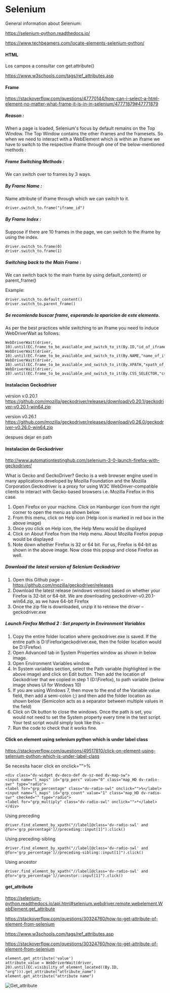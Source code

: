 # Selenium
General information about Selenium:

https://selenium-python.readthedocs.io/

https://www.techbeamers.com/locate-elements-selenium-python/



#### HTML

Los campos a consultar con get.attribute()

https://www.w3schools.com/tags/ref_attributes.asp



#### Frame

https://stackoverflow.com/questions/47770144/how-can-i-select-a-html-element-no-matter-what-frame-it-is-in-in-selenium/47771879#47771879


##### Reason :

When a page is loaded, Selenium's focus by default remains on the Top Window. The Top Window contains the other iframes and the framesets. So when we need to interact with a WebElement which is within an iframe we have to switch to the respective iframe through one of the below-mentioned methods :

##### Frame Switching Methods :

We can switch over to frames by 3 ways.

##### By Frame Name :

Name attribute of iframe through which we can switch to it.
```
driver.switch_to.frame("iframe_id")
```

##### By Frame Index :

Suppose if there are 10 frames in the page, we can switch to the iframe by using the index.
```
driver.switch_to.frame(0)
driver.switch_to.frame(1)
```

##### Switching back to the Main Frame :

We can switch back to the main frame by using default_content() or parent_frame()

Example:

```
driver.switch_to.default_content()
driver.switch_to.parent_frame()

```
##### Se recomienda buscar frame, esperando la aparicion de este elemento.

As per the best practices while switching to an iframe you need to induce WebDriverWait as follows:

```
WebDriverWait(driver, 10).until(EC.frame_to_be_available_and_switch_to_it(By.ID,"id_of_iframe"))
WebDriverWait(driver, 10).until(EC.frame_to_be_available_and_switch_to_it(By.NAME,"name_of_iframe"))
WebDriverWait(driver, 10).until(EC.frame_to_be_available_and_switch_to_it(By.XPATH,"xpath_of_iframe"))
WebDriverWait(driver, 10).until(EC.frame_to_be_available_and_switch_to_it(By.CSS_SELECTOR,"css_of_iframe"))
```

#### Instalacion Geckodriver

version v.0.20.1
https://github.com/mozilla/geckodriver/releases/download/v0.20.1/geckodriver-v0.20.1-win64.zip

version v0.26.1
https://github.com/mozilla/geckodriver/releases/download/v0.26.0/geckodriver-v0.26.0-win64.zip

despues dejar en path

#### Instalacion de Geckodriver

http://www.automationtestinghub.com/selenium-3-0-launch-firefox-with-geckodriver/

What is Gecko and GeckoDriver? Gecko is a web browser engine used in many applications developed by Mozilla Foundation and the Mozilla Corporation.Geckodriver is a proxy for using W3C WebDriver-compatible clients to interact with Gecko-based browsers i.e. Mozilla Firefox in this case.


1. Open Firefox on your machine. Click on Hamburger icon from the right corner to open the menu as shown below
2. From this menu, click on Help icon (Help icon is marked in red box in the above image)
3. Once you click on Help icon, the Help Menu would be displayed
4. Click on About Firefox from the Help menu. About Mozilla Firefox popup would be displayed
5. Note down whether Firefox is 32 or 64 bit. For us, Firefox is 64-bit as shown in the above image. Now close this popup and close Firefox as well.


##### Download the latest version of Selenium Geckodriver

1. Open this Github page – https://github.com/mozilla/geckodriver/releases
2. Download the latest release (windows version) based on whether your Firefox is 32-bit or 64-bit. We are downloading geckodriver-v0.20.1-win64.zip, as we have 64-bit Firefox
3. Once the zip file is downloaded, unzip it to retrieve the driver – geckodriver.exe

##### Launch Firefox Method 2 : Set property in Environment Variables
1. Copy the entire folder location where geckodriver.exe is saved. If the entire path is D:\Firefox\geckodriver.exe, then the folder location would be D:\Firefox\
2. Open Advanced tab in System Properties window as shown in below image.
3. Open Environment Variables window. 
4. In System variables section, select the Path variable (highlighted in the above image) and click on Edit button. Then add the location of Geckodriver that we copied in step 1 (D:\Firefox\), to path variable (below image shows UI for Windows 10)
5. If you are using Windows 7, then move to the end of the Variable value field, then add a semi-colon (;) and then add the folder location as shown below (Semicolon acts as a separator between multiple values in the field)
6. Click on Ok button to close the windows. Once the path is set, you would not need to set the System property every time in the test script. Your test script would simply look like this – 
7. Run the code to check that it works fine.


#### Click on element using selenium python which is under label class

https://stackoverflow.com/questions/49517810/click-on-element-using-selenium-python-which-is-under-label-class

Se necesita hacer click en onclick="">%</label>
```
<div class="dv-widget dv-deco-def dv-sz-med dv-map-sw">
<input name="l_maps" id="grp_perc" value="0" class="map_HD dv-radio-swr" type="radio">
<label for="grp_percentage" class="dv-radio-swl" onclick="">%</label>
<input name="l_maps" id="grp_count" value="1" class="map_HD dv-radio-swr" checked="" type="radio">
<label for="grp_multiply" class="dv-radio-swl" onclick="">*</label></div>

```

Using preceding
```
driver.find_element_by_xpath("//label[@class='dv-radio-swl' and @for='grp_percentage']//preceding::input[1]").click()
```

Using preceding-sibling
```
driver.find_element_by_xpath("//label[@class='dv-radio-swl' and @for='grp_percentage']//preceding-sibling::input[1]").click()
```

Using ancestor
```
driver.find_element_by_xpath("//label[@class='dv-radio-swl' and @for='grp_percentage']//ancestor::input[1]").click()
```


#### get_attribute


https://selenium-python.readthedocs.io/api.html#selenium.webdriver.remote.webelement.WebElement.get_attribute

https://stackoverflow.com/questions/30324760/how-to-get-attribute-of-element-from-selenium

https://www.w3schools.com/tags/ref_attributes.asp

https://stackoverflow.com/questions/30324760/how-to-get-attribute-of-element-from-selenium



```
element.get_attribute('value')
attribute_value = WebDriverWait(driver, 20).until(EC.visibility_of_element_located((By.ID, "org"))).get_attribute("attribute_name")
element.get_attribute("attribute name")

```
![Get_attribute](https://user-images.githubusercontent.com/17385297/76143861-95373300-6059-11ea-927d-e407624c0ba4.JPG)

